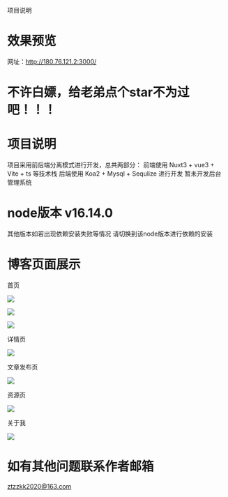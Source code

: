 项目说明

# 效果预览

网址：http://180.76.121.2:3000/

# 不许白嫖，给老弟点个star不为过吧！！！

# 项目说明
项目采用前后端分离模式进行开发，总共两部分：
前端使用 Nuxt3 + vue3 + Vite + ts 等技术栈
后端使用 Koa2 + Mysql + Sequlize 进行开发
暂未开发后台管理系统

# node版本 v16.14.0
其他版本如若出现依赖安装失败等情况 请切换到该node版本进行依赖的安装


# 博客页面展示

首页

![](http://www.ditnow.cn:7001/1680769293666.png)

![](http://www.ditnow.cn:7001/1680769413026.png)

![](http://www.ditnow.cn:7001/1680769451557.png)

详情页

![](http://www.ditnow.cn:7001/1680769470587.png)

文章发布页

![](http://www.ditnow.cn:7001/1680769489069.png)

资源页

![](http://www.ditnow.cn:7001/1680769508372.png)

关于我

![](http://www.ditnow.cn:7001/1680769524616.png)


# 如有其他问题联系作者邮箱

ztzzkk2020@163.com







